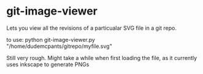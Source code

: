 git-image-viewer
================

Lets you view all the revisions of a particualar SVG file in a git repo.

to use:
    python git-image-viewer.py "/home/dudemcpants/gitrepo/myfile.svg"
    


Still very rough. Might take a while when first loading the file, as it 
currently uses inkscape to generate PNGs 


